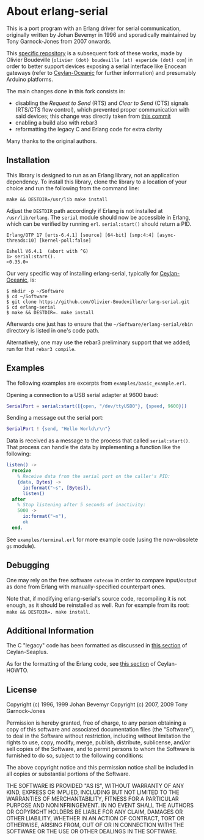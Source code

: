 # About erlang-serial

This is a port program with an Erlang driver for serial communication, originally written by Johan Bevemyr in 1996 and sporadically maintained by Tony Garnock-Jones from 2007 onwards.

This [specific repository](https://github.com/Olivier-Boudeville/erlang-serial) is a subsequent fork of these works, made by Olivier Boudeville (`olivier (dot) boudeville (at) esperide (dot) com`) in order to better support devices exposing a serial interface like Enocean gateways (refer to [Ceylan-Oceanic](https://oceanic.esperide.org/index.html#software-prerequisites) for further information) and presumably Arduino platforms.

The main changes done in this fork consists in:
- disabling the *Request to Send* (RTS) and *Clear to Send* (CTS) signals (RTS/CTS flow control), which prevented proper communication with said devices; this change was directly taken from [this commit](https://github.com/knewter/erlang-serial/commit/fb24371ed5d143836cc8eeab1e0680e03c1a0041)
- enabling a build also with rebar3
- reformatting the legacy C and Erlang code for extra clarity

Many thanks to the original authors.


## Installation

This library is designed to run as an Erlang library, not an application dependency. To install this library, clone the library to a location of your choice and run the following from the command line:

```text
make && DESTDIR=/usr/lib make install
```

Adjust the `DESTDIR` path accordingly if Erlang is not installed at
`/usr/lib/erlang`. The `serial` module should now be accessible in Erlang, which
can be verified by running `erl`. `serial:start()` should return a PID.

```text
Erlang/OTP 17 [erts-6.4.1] [source] [64-bit] [smp:4:4] [async-threads:10] [kernel-poll:false]

Eshell V6.4.1  (abort with ^G)
1> serial:start().
<0.35.0>
```

Our very specific way of installing erlang-serial, typically for [Ceylan-Oceanic](https://oceanic.esperide.org), is:

```text
$ mkdir -p ~/Software
$ cd ~/Software
$ git clone https://github.com/Olivier-Boudeville/erlang-serial.git
$ cd erlang-serial
$ make && DESTDIR=. make install
```

Afterwards one just has to ensure that the ``~/Software/erlang-serial/ebin`` directory is listed in one's code path.


Alternatively, one may use the rebar3 preliminary support that we added; run for that ``rebar3 compile``.


## Examples

The following examples are excerpts from `examples/basic_example.erl`.

Opening a connection to a USB serial adapter at 9600 baud:

```erlang
SerialPort = serial:start([{open, "/dev/ttyUSB0"}, {speed, 9600}])
```

Sending a message out the serial port:

```erlang
SerialPort ! {send, "Hello World\r\n"}
```

Data is received as a message to the process that called `serial:start()`. That process can handle the data by implementing a function like the following:

```erlang
listen() ->
  receive
	% Receive data from the serial port on the caller's PID:
	{data, Bytes} ->
	  io:format("~s", [Bytes]),
	  listen()
  after
	% Stop listening after 5 seconds of inactivity:
	5000 ->
	  io:format("~n"),
	  ok
  end.
```

See `examples/terminal.erl` for more example code (using the now-obsolete `gs` module).


## Debugging

One may rely on the free software ``cutecom`` in order to compare input/output as done from Erlang with manually-specified counterpart ones.

Note that, if modifying erlang-serial's source code, recompiling it is not enough, as it should be reinstalled as well. Run for example from its root: ``make && DESTDIR=. make install``.


## Additional Information

The C "legacy" code has been formatted as discussed in [this section](https://seaplus.esperide.org/#c-c-code-formatting) of Ceylan-Seaplus.

As for the formatting of the Erlang code, see [this section](https://howtos.esperide.org/Erlang.html#formatting-erlang-code) of Ceylan-HOWTO.


## License

Copyright (c) 1996, 1999 Johan Bevemyr
Copyright (c) 2007, 2009 Tony Garnock-Jones

Permission is hereby granted, free of charge, to any person obtaining a copy
of this software and associated documentation files (the "Software"), to deal
in the Software without restriction, including without limitation the rights
to use, copy, modify, merge, publish, distribute, sublicense, and/or sell
copies of the Software, and to permit persons to whom the Software is
furnished to do so, subject to the following conditions:

The above copyright notice and this permission notice shall be included in
all copies or substantial portions of the Software.

THE SOFTWARE IS PROVIDED "AS IS", WITHOUT WARRANTY OF ANY KIND, EXPRESS OR
IMPLIED, INCLUDING BUT NOT LIMITED TO THE WARRANTIES OF MERCHANTABILITY,
FITNESS FOR A PARTICULAR PURPOSE AND NONINFRINGEMENT. IN NO EVENT SHALL THE
AUTHORS OR COPYRIGHT HOLDERS BE LIABLE FOR ANY CLAIM, DAMAGES OR OTHER
LIABILITY, WHETHER IN AN ACTION OF CONTRACT, TORT OR OTHERWISE, ARISING FROM,
OUT OF OR IN CONNECTION WITH THE SOFTWARE OR THE USE OR OTHER DEALINGS IN
THE SOFTWARE.
